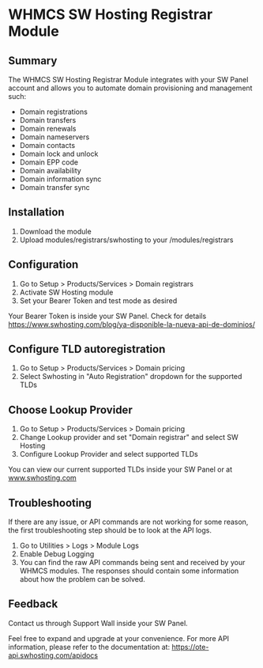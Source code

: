 # WHMCS SW Hosting Registrar Module #

## Summary ##

The WHMCS SW Hosting Registrar Module integrates with your SW Panel account and allows you to automate domain provisioning and management such:

- Domain registrations
- Domain transfers
- Domain renewals
- Domain nameservers
- Domain contacts
- Domain lock and unlock
- Domain EPP code
- Domain availability
- Domain information sync
- Domain transfer sync

## Installation ##

1. Download the module
2. Upload modules/registrars/swhosting to your <WHMCS folder>/modules/registrars

## Configuration ##

1. Go to Setup > Products/Services > Domain registrars
2. Activate SW Hosting module
3. Set your Bearer Token and test mode as desired

Your Bearer Token is inside your SW Panel. Check for details https://www.swhosting.com/blog/ya-disponible-la-nueva-api-de-dominios/

## Configure TLD autoregistration ##

1. Go to Setup > Products/Services > Domain pricing
2. Select Swhosting in "Auto Registration" dropdown for the supported TLDs

## Choose Lookup Provider ##
1. Go to Setup > Products/Services > Domain pricing
2. Change Lookup provider and set "Domain registrar" and select SW Hosting
3. Configure Lookup Provider and select supported TLDs

You can view our current supported TLDs inside your SW Panel or at www.swhosting.com

## Troubleshooting ##
If there are any issue, or API commands are not working for some reason, the first troubleshooting step should be to look at the API logs.
1. Go to Utilities > Logs > Module Logs
2. Enable Debug Logging
3. You can find the raw API commands being sent and received by your WHMCS modules. The responses should contain some information about how the problem can be solved.

## Feedback ##
Contact us through Support Wall inside your SW Panel.

Feel free to expand and upgrade at your convenience. For more API information, please refer to the documentation at:
https://ote-api.swhosting.com/apidocs